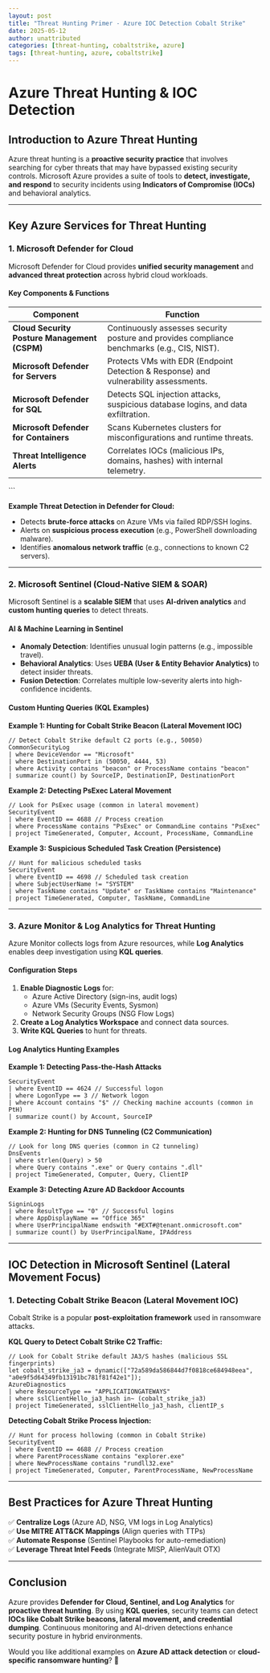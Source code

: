 ```yaml
---
layout: post
title: "Threat Hunting Primer - Azure IOC Detection Cobalt Strike"
date: 2025-05-12
author: unattributed
categories: [threat-hunting, cobaltstrike, azure]
tags: [threat-hunting, azure, cobaltstrike]
---
```


# **Azure Threat Hunting & IOC Detection**  

## **Introduction to Azure Threat Hunting**  
Azure threat hunting is a **proactive security practice** that involves searching for cyber threats that may have bypassed existing security controls. Microsoft Azure provides a suite of tools to **detect, investigate, and respond** to security incidents using **Indicators of Compromise (IOCs)** and behavioral analytics.  

---

## **Key Azure Services for Threat Hunting**  

### **1. Microsoft Defender for Cloud**  
Microsoft Defender for Cloud provides **unified security management** and **advanced threat protection** across hybrid cloud workloads.  

#### **Key Components & Functions**  

<table>
    <thead>
        <tr>
            <th>Component</th>
            <th>Function</th>
        </tr>
    </thead>
    <tbody>
        <tr>
            <td><strong>Cloud Security Posture Management (CSPM)</strong></td>
            <td>Continuously assesses security posture and provides compliance benchmarks (e.g., CIS, NIST).</td>
        </tr>
        <tr>
            <td><strong>Microsoft Defender for Servers</strong></td>
            <td>Protects VMs with EDR (Endpoint Detection & Response) and vulnerability assessments.</td>
        </tr>
        <tr>
            <td><strong>Microsoft Defender for SQL</strong></td>
            <td>Detects SQL injection attacks, suspicious database logins, and data exfiltration.</td>
        </tr>
        <tr>
            <td><strong>Microsoft Defender for Containers</strong></td>
            <td>Scans Kubernetes clusters for misconfigurations and runtime threats.</td>
        </tr>
        <tr>
            <td><strong>Threat Intelligence Alerts</strong></td>
            <td>Correlates IOCs (malicious IPs, domains, hashes) with internal telemetry.</td>
        </tr>
    </tbody>
</table>
```

**Example Threat Detection in Defender for Cloud:**  
- Detects **brute-force attacks** on Azure VMs via failed RDP/SSH logins.  
- Alerts on **suspicious process execution** (e.g., PowerShell downloading malware).  
- Identifies **anomalous network traffic** (e.g., connections to known C2 servers).  

---

### **2. Microsoft Sentinel (Cloud-Native SIEM & SOAR)**  
Microsoft Sentinel is a **scalable SIEM** that uses **AI-driven analytics** and **custom hunting queries** to detect threats.  

#### **AI & Machine Learning in Sentinel**  
- **Anomaly Detection**: Identifies unusual login patterns (e.g., impossible travel).  
- **Behavioral Analytics**: Uses **UEBA (User & Entity Behavior Analytics)** to detect insider threats.  
- **Fusion Detection**: Correlates multiple low-severity alerts into high-confidence incidents.  

#### **Custom Hunting Queries (KQL Examples)**  

**Example 1: Hunting for Cobalt Strike Beacon (Lateral Movement IOC)**  
```kusto
// Detect Cobalt Strike default C2 ports (e.g., 50050)  
CommonSecurityLog  
| where DeviceVendor == "Microsoft"  
| where DestinationPort in (50050, 4444, 53)  
| where Activity contains "beacon" or ProcessName contains "beacon"  
| summarize count() by SourceIP, DestinationIP, DestinationPort  
```

**Example 2: Detecting PsExec Lateral Movement**  
```kusto
// Look for PsExec usage (common in lateral movement)  
SecurityEvent  
| where EventID == 4688 // Process creation  
| where ProcessName contains "PsExec" or CommandLine contains "PsExec"  
| project TimeGenerated, Computer, Account, ProcessName, CommandLine  
```

**Example 3: Suspicious Scheduled Task Creation (Persistence)**  
```kusto
// Hunt for malicious scheduled tasks  
SecurityEvent  
| where EventID == 4698 // Scheduled task creation  
| where SubjectUserName != "SYSTEM"  
| where TaskName contains "Update" or TaskName contains "Maintenance"  
| project TimeGenerated, Computer, TaskName, CommandLine  
```

---

### **3. Azure Monitor & Log Analytics for Threat Hunting**  
Azure Monitor collects logs from Azure resources, while **Log Analytics** enables deep investigation using **KQL queries**.  

#### **Configuration Steps**  
1. **Enable Diagnostic Logs** for:  
   - Azure Active Directory (sign-ins, audit logs)  
   - Azure VMs (Security Events, Sysmon)  
   - Network Security Groups (NSG Flow Logs)  
2. **Create a Log Analytics Workspace** and connect data sources.  
3. **Write KQL Queries** to hunt for threats.  

#### **Log Analytics Hunting Examples**  

**Example 1: Detecting Pass-the-Hash Attacks**  
```kusto
SecurityEvent  
| where EventID == 4624 // Successful logon  
| where LogonType == 3 // Network logon  
| where Account contains "$" // Checking machine accounts (common in PtH)  
| summarize count() by Account, SourceIP  
```

**Example 2: Hunting for DNS Tunneling (C2 Communication)**  
```kusto
// Look for long DNS queries (common in C2 tunneling)  
DnsEvents  
| where strlen(Query) > 50  
| where Query contains ".exe" or Query contains ".dll"  
| project TimeGenerated, Computer, Query, ClientIP  
```

**Example 3: Detecting Azure AD Backdoor Accounts**  
```kusto
SigninLogs  
| where ResultType == "0" // Successful logins  
| where AppDisplayName == "Office 365"  
| where UserPrincipalName endswith "#EXT#@tenant.onmicrosoft.com"  
| summarize count() by UserPrincipalName, IPAddress  
```

---

## **IOC Detection in Microsoft Sentinel (Lateral Movement Focus)**  

### **1. Detecting Cobalt Strike Beacon (Lateral Movement IOC)**  
Cobalt Strike is a popular **post-exploitation framework** used in ransomware attacks.  

**KQL Query to Detect Cobalt Strike C2 Traffic:**  
```kusto
// Look for Cobalt Strike default JA3/S hashes (malicious SSL fingerprints)  
let cobalt_strike_ja3 = dynamic(["72a589da586844d7f0818ce684948eea", "a0e9f5d64349fb13191bc781f81f42e1"]);  
AzureDiagnostics  
| where ResourceType == "APPLICATIONGATEWAYS"  
| where sslClientHello_ja3_hash in~ (cobalt_strike_ja3)  
| project TimeGenerated, sslClientHello_ja3_hash, clientIP_s  
```

**Detecting Cobalt Strike Process Injection:**  
```kusto
// Hunt for process hollowing (common in Cobalt Strike)  
SecurityEvent  
| where EventID == 4688 // Process creation  
| where ParentProcessName contains "explorer.exe"  
| where NewProcessName contains "rundll32.exe"  
| project TimeGenerated, Computer, ParentProcessName, NewProcessName  
```

---

## **Best Practices for Azure Threat Hunting**  
✅ **Centralize Logs** (Azure AD, NSG, VM logs in Log Analytics)  
✅ **Use MITRE ATT&CK Mappings** (Align queries with TTPs)  
✅ **Automate Response** (Sentinel Playbooks for auto-remediation)  
✅ **Leverage Threat Intel Feeds** (Integrate MISP, AlienVault OTX)  

---

## **Conclusion**  
Azure provides **Defender for Cloud, Sentinel, and Log Analytics** for **proactive threat hunting**. By using **KQL queries**, security teams can detect **IOCs like Cobalt Strike beacons, lateral movement, and credential dumping**. Continuous monitoring and AI-driven detections enhance security posture in hybrid environments.  

Would you like additional examples on **Azure AD attack detection** or **cloud-specific ransomware hunting**? 🚀